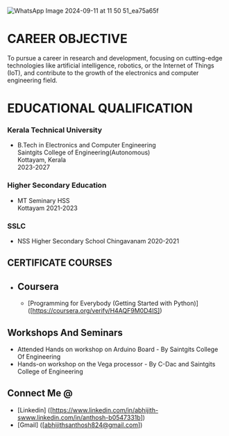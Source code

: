 ![WhatsApp Image 2024-09-11 at 11 50 51_ea75a65f](https://github.com/user-attachments/assets/4302006c-8f3e-4a18-88a5-ca62b905deb7)
# CAREER OBJECTIVE
 To pursue a career in research and development, focusing on cutting-edge technologies
like artificial intelligence, robotics, or the Internet of Things (IoT), and contribute to the
growth of the electronics and computer engineering field.

# EDUCATIONAL QUALIFICATION
### Kerala Technical University  
   * B.Tech in Electronics and Computer Engineering  
    Saintgits College of Engineering(Autonomous)  
    Kottayam, Kerala   
    2023-2027

  
### Higher Secondary Education
   * MT Seminary HSS  
      Kottayam
      2021-2023

###  SSLC  
  * NSS Higher Secondary School
    Chingavanam
    2020-2021

## CERTIFICATE COURSES
* ## Coursera
   * [Programming for Everybody (Getting Started with Python)] ([https://coursera.org/verify/H4AQF9M0D4IS])
     
    
## Workshops And Seminars
*  Attended Hands on workshop on Arduino Board - By Saintgits College Of Engineering
*  Hands-on workshop on the Vega processor - By C-Dac and Saintgits College of Engineering
 ## Connect Me @
*  [Linkedin] ([https://www.linkedin.com/in/abhijith-swww.linkedin.com/in/anthosh-b0547331b])
*  [Gmail] ([abhijithsanthosh824@gmail.com])
 
